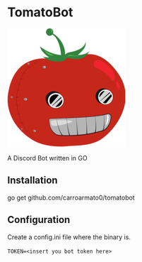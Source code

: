 # TomatoBot

![TomatoBot](https://raw.githubusercontent.com/carroarmato0/TomatoBot/master/assets/tomatobot.png)


A Discord Bot written in GO


## Installation

go get github.com/carroarmato0/tomatobot


## Configuration

Create a config.ini file where the binary is.

`TOKEN=<insert you bot token here>`
